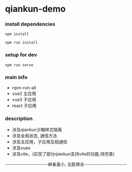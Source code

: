 # qiankun-demo

### install dependencies
```
npm install

npm run install 
```
### setup for dev

```
npm run serve
```

### main info
+ npm-run-all
+ vue2   主应用
+ vue3   子应用
+ react  子应用


### description
* 涉及qiankun沙箱样式隔离
* 涉及全局状态, 通信方法
* 涉及主应用，子应用互相通信
* 涉及vuex
* 涉及vite，(实现了部分qiankun支持vite的功能,待完善)

----------------------麻雀虽小, 五脏俱全----------------------

